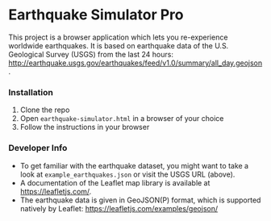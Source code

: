 # Earthquake Simulator Pro 

This project is a browser application which lets you re-experience worldwide earthquakes. It is based on earthquake data of the U.S. Geological Survey (USGS) from the last 24 hours: http://earthquake.usgs.gov/earthquakes/feed/v1.0/summary/all_day.geojson.



### Installation

1. Clone the repo
1. Open `earthquake-simulator.html` in a browser of your choice
1. Follow the instructions in your browser



### Developer Info

- To get familiar with the earthquake dataset, you might want to take a look at `example_earthquakes.json` or visit the USGS URL (above). 
- A documentation of the Leaflet map library is available at https://leafletjs.com/.
- The earthquake data is given in GeoJSON(P) format, which is supported natively by Leaflet: https://leafletjs.com/examples/geojson/
